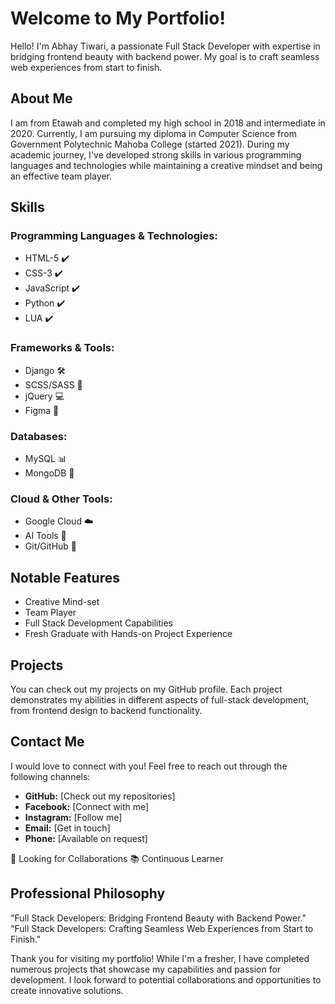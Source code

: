 # Welcome to My Portfolio!

Hello! I'm Abhay Tiwari, a passionate Full Stack Developer with expertise in bridging frontend beauty with backend power. My goal is to craft seamless web experiences from start to finish.

## About Me

I am from Etawah and completed my high school in 2018 and intermediate in 2020. Currently, I am pursuing my diploma in Computer Science from Government Polytechnic Mahoba College (started 2021). During my academic journey, I've developed strong skills in various programming languages and technologies while maintaining a creative mindset and being an effective team player.

## Skills

### Programming Languages & Technologies:
- HTML-5 ✔️
- CSS-3 ✔️
- JavaScript ✔️
- Python ✔️
- LUA ✔️

### Frameworks & Tools:
- Django 🛠️
- SCSS/SASS 🎨
- jQuery 💻
- Figma 🎯


### Databases:
- MySQL 📊
- MongoDB 📀

### Cloud & Other Tools:
- Google Cloud ☁️
- AI Tools 🤖
- Git/GitHub 📂

## Notable Features
- Creative Mind-set
- Team Player
- Full Stack Development Capabilities
- Fresh Graduate with Hands-on Project Experience

## Projects

You can check out my projects on my GitHub profile. Each project demonstrates my abilities in different aspects of full-stack development, from frontend design to backend functionality.

## Contact Me

I would love to connect with you! Feel free to reach out through the following channels:

- **GitHub:** [Check out my repositories]
- **Facebook:** [Connect with me]
- **Instagram:** [Follow me]
- **Email:** [Get in touch]
- **Phone:** [Available on request]


🤝 Looking for Collaborations
📚 Continuous Learner


## Professional Philosophy
"Full Stack Developers: Bridging Frontend Beauty with Backend Power."
"Full Stack Developers: Crafting Seamless Web Experiences from Start to Finish."

Thank you for visiting my portfolio! While I'm a fresher, I have completed numerous projects that showcase my capabilities and passion for development. I look forward to potential collaborations and opportunities to create innovative solutions.